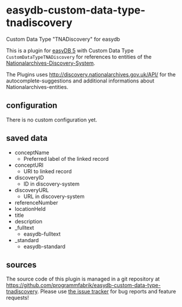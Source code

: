 # easydb-custom-data-type-tnadiscovery
Custom Data Type "TNADiscovery" for easydb

This is a plugin for [easyDB 5](http://5.easydb.de/) with Custom Data Type `CustomDataTypeTNADiscovery` for references to entities of the [Nationalarchives-Discovery-System](<http://discovery.nationalarchives.gov.uk/>).

The Plugins uses <http://discovery.nationalarchives.gov.uk/API/> for the autocomplete-suggestions and additional informations about Nationalarchives-entities.

## configuration

There is no custom configuration yet.

## saved data
* conceptName
    * Preferred label of the linked record
* conceptURI
    * URI to linked record
* discoveryID
    * ID in discovery-system
* discoveryURL
    * URL in discovery-system
* referenceNumber
* locationHeld
* title
* description
* _fulltext
    * easydb-fulltext
* _standard
    * easydb-standard

## sources

The source code of this plugin is managed in a git repository at <https://github.com/programmfabrik/easydb-custom-data-type-tnadiscovery>. Please use [the issue tracker](https://github.com/programmfabrik/easydb-custom-data-type-tnadiscovery/issues) for bug reports and feature requests!



